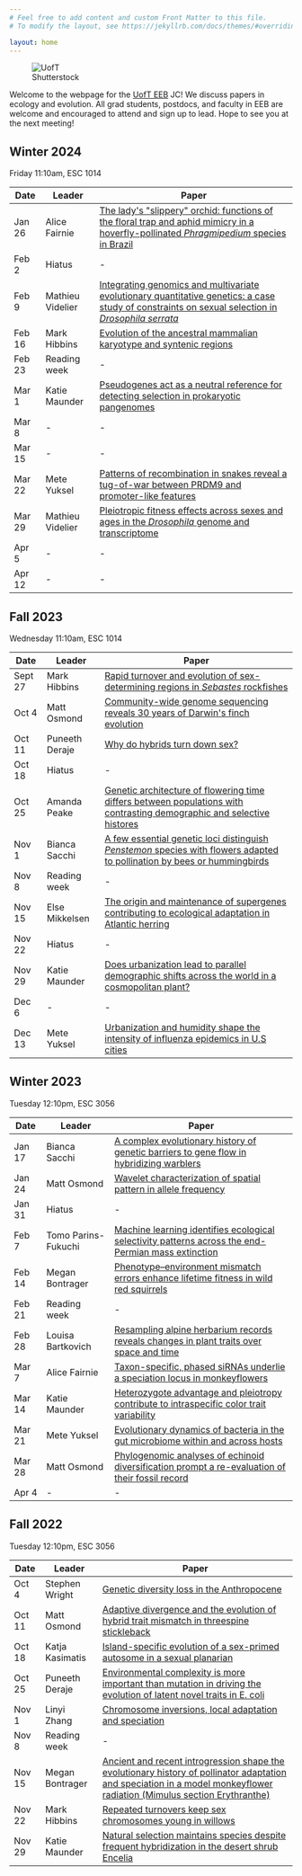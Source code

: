 ```yaml
---
# Feel free to add content and custom Front Matter to this file.
# To modify the layout, see https://jekyllrb.com/docs/themes/#overriding-theme-defaults

layout: home
---
```


<figure>
<img src="/images/uoft.jpg" alt="UofT">
<figcaption>Shutterstock</figcaption>
</figure>  

Welcome to the webpage for the [UofT EEB](https://eeb.utoronto.ca/) JC! We discuss papers in ecology and evolution. All grad students, postdocs, and faculty in EEB are welcome and encouraged to attend and sign up to lead. Hope to see you at the next meeting! 

## Winter 2024

Friday 11:10am, ESC 1014

| Date | Leader | Paper |
|------|--------|-------|
| Jan 26 | Alice Fairnie | [The lady's "slippery" orchid: functions of the floral trap and aphid mimicry in a hoverfly-pollinated *Phragmipedium* species in Brazil](https://doi.org/10.1093/aob/mcac140)  |
| Feb 2 | Hiatus | - |
| Feb 9 | Mathieu Videlier | [Integrating genomics and multivariate evolutionary quantitative genetics: a case study of constraints on sexual selection in *Drosophila serrata*](https://doi.org/10.1098/rspb.2021.1785) |
| Feb 16 | Mark Hibbins | [Evolution of the ancestral mammalian karyotype and syntenic regions](https://doi.org/10.1073/pnas.2209139119) |
| Feb 23 | Reading week | - |
| Mar 1 | Katie Maunder | [Pseudogenes act as a neutral reference for detecting selection in prokaryotic pangenomes](https://doi.org/10.1038/s41559-023-02268-6) |
| Mar 8 | - | - |
| Mar 15 | - | - |
| Mar 22 | Mete Yuksel | [Patterns of recombination in snakes reveal a tug-of-war between PRDM9 and promoter-like features](https://www.science.org/doi/10.1126/science.adj7026) |
| Mar 29 | Mathieu Videlier | [Pleiotropic fitness effects across sexes and ages in the *Drosophila* genome and transcriptome](https://doi.org/10.1093/evolut/qpad163) |
| Apr 5| - | - |
| Apr 12 | - | - |

## Fall 2023

Wednesday 11:10am, ESC 1014

| Date | Leader | Paper |
|------|--------|-------|
| Sept 27 | Mark Hibbins | [Rapid turnover and evolution of sex-determining regions in *Sebastes* rockfishes](https://onlinelibrary.wiley.com/doi/10.1111/mec.17090) |
| Oct 4 | Matt Osmond | [Community-wide genome sequencing reveals 30 years of Darwin's finch evolution](https://www.science.org/doi/full/10.1126/science.adf6218) |
| Oct 11 | Puneeth Deraje | [Why do hybrids turn down sex?](https://doi.org/10.1093/evolut/qpad129) |
| Oct 18 | Hiatus | - |
| Oct 25 | Amanda Peake | [Genetic architecture of flowering time differs between populations with contrasting demographic and selective histores](https://doi.org/10.1093/molbev/msad185) |
| Nov 1 | Bianca Sacchi | [A few essential genetic loci distinguish *Penstemon* species with flowers adapted to pollination by bees or hummingbirds](https://doi.org/10.1371/journal.pbio.3002294) |
| Nov 8 | Reading week | - |
| Nov 15 | Else Mikkelsen | [The origin and maintenance of supergenes contributing to ecological adaptation in Atlantic herring](https://www.biorxiv.org/content/10.1101/2023.10.23.562618v2) |
| Nov 22 | Hiatus | - |
| Nov 29 | Katie Maunder | [Does urbanization lead to parallel demographic shifts across the world in a cosmopolitan plant?](https://www.biorxiv.org/content/10.1101/2023.08.14.552623v1.full) |
| Dec 6 | - | - |
| Dec 13 | Mete Yuksel | [Urbanization and humidity shape the intensity of influenza epidemics in U.S cities](https://doi.org/10.1126/science.aat6030) |

## Winter 2023

Tuesday 12:10pm, ESC 3056

| Date | Leader | Paper |
|------|--------|-------|
| Jan 17 | Bianca Sacchi | [A complex evolutionary history of genetic barriers to gene flow in hybridizing warblers](https://www.biorxiv.org/content/10.1101/2022.11.14.516535v1.abstract) |
| Jan 24 | Matt Osmond | [Wavelet characterization of spatial pattern in allele frequency](https://www.biorxiv.org/content/10.1101/2022.03.21.485229v2)|
| Jan 31 | Hiatus | - |
| Feb 7 | Tomo Parins-Fukuchi | [Machine learning identifies ecological selectivity patterns across the end-Permian mass extinction](https://www.cambridge.org/core/journals/paleobiology/article/machine-learning-identifies-ecological-selectivity-patterns-across-the-endpermian-mass-extinction/3827AF46B77BF2BC8917437FB041DABA) |
| Feb 14 | Megan Bontrager | [Phenotype–environment mismatch errors enhance lifetime fitness in wild red squirrels](https://www.science.org/doi/full/10.1126/science.abn0665) |
| Feb 21 | Reading week | - |
| Feb 28 | Louisa Bartkovich | [Resampling alpine herbarium records reveals changes in plant traits over space and time](https://besjournals.onlinelibrary.wiley.com/doi/full/10.1111/1365-2745.14062) |
| Mar 7 | Alice Fairnie | [Taxon-specific, phased siRNAs underlie a speciation locus in monkeyflowers](https://www.science.org/stoken/author-tokens/ST-1017/full) |
| Mar 14 | Katie Maunder | [Heterozygote advantage and pleiotropy contribute to intraspecific color trait variability](https://academic.oup.com/evolut/article/76/10/2389/6966367)
| Mar 21 | Mete Yuksel | [Evolutionary dynamics of bacteria in the gut microbiome within and across hosts](https://journals.plos.org/plosbiology/article?id=10.1371/journal.pbio.3000102) |
| Mar 28 | Matt Osmond | [Phylogenomic analyses of echinoid diversification prompt a re-evaluation of their fossil record](https://elifesciences.org/articles/72460) |
| Apr 4 | - | - |

## Fall 2022

Tuesday 12:10pm, ESC 3056

| Date | Leader | Paper |
|------|--------|-------|
| Oct 4 | Stephen Wright | [Genetic diversity loss in the Anthropocene](https://doi.org/10.1126/science.abn5642)|
| Oct 11 | Matt Osmond | [ Adaptive divergence and the evolution of hybrid trait mismatch in threespine stickleback](https://doi.org/10.1002/evl3.264) | 
| Oct 18 | Katja Kasimatis | [Island-specific evolution of a sex-primed autosome in a sexual planarian](https://www.nature.com/articles/s41586-022-04757-3) |
| Oct 25 | Puneeth Deraje | [Environmental complexity is more important than mutation in driving the evolution of latent novel traits in E. coli](https://www.nature.com/articles/s41467-022-33634-w) |
| Nov 1 | Linyi Zhang | [Chromosome inversions, local adaptation and speciation](https://doi.org/10.1534/genetics.105.047985) |
| Nov 8 | Reading week | - |
| Nov 15 | Megan Bontrager | [Ancient and recent introgression shape the evolutionary history of pollinator adaptation and speciation in a model monkeyflower radiation (Mimulus section Erythranthe)](https://doi.org/10.1371/journal.pgen.1009095) |
| Nov 22 | Mark Hibbins | [Repeated turnovers keep sex chromosomes young in willows](https://doi.org/10.1186/s13059-022-02769-w) |
| Nov 29 | Katie Maunder | [Natural selection maintains species despite frequent hybridization in the desert shrub Encelia](https://www.pnas.org/doi/abs/10.1073/pnas.2001337117) |
